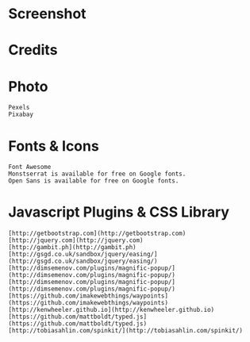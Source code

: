 # Screenshot

# Credits

# Photo
	Pexels
	Pixabay

# Fonts & Icons

	Font Awesome
	Monstserrat is available for free on Google fonts.
	Open Sans is available for free on Google fonts.

# Javascript Plugins & CSS Library

	[http://getbootstrap.com](http://getbootstrap.com)
	[http://jquery.com](http://jquery.com)
	[http://gambit.ph](http://gambit.ph)
	[http://gsgd.co.uk/sandbox/jquery/easing/](http://gsgd.co.uk/sandbox/jquery/easing/)
	[http://dimsemenov.com/plugins/magnific-popup/](http://dimsemenov.com/plugins/magnific-popup/)
	[http://dimsemenov.com/plugins/magnific-popup/](http://dimsemenov.com/plugins/magnific-popup/)
	[https://github.com/imakewebthings/waypoints](https://github.com/imakewebthings/waypoints)
	[http://kenwheeler.github.io](http://kenwheeler.github.io)
	[https://github.com/mattboldt/typed.js](https://github.com/mattboldt/typed.js)
	[http://tobiasahlin.com/spinkit/](http://tobiasahlin.com/spinkit/)
